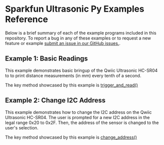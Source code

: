 # Sparkfun Ultrasonic Py Examples Reference
Below is a brief summary of each of the example programs included in this repository. To report a bug in any of these examples or to request a new feature or example [submit an issue in our GitHub issues.](https://github.com/sparkfun/qwiic_ultrasonic_py/issues). 

## Example 1: Basic Readings
This example demonstrates basic bringup of the Qwiic Ultrasonic HC-SR04 to to print distance measurements (in mm) every tenth of a second.

The key method showcased by this example is [trigger_and_read()](https://docs.sparkfun.com/qwiic_ultrasonic_py/classqwiic__ultrasonic_1_1_qwiic_ultrasonic.html#a3ab08f0d5ed5b2b1c34bcee954927e6b)

## Example 2: Change I2C Address
This example demonstrates how to change the I2C address on the Qwiic Ultrasonic HC-SR04. The user is prompted for a new I2C address in the legal range 0x20 to 0x2F. Then, the address of the sensor is changed to the user's selection. 

The key method showcased by this example is [change_address()](https://docs.sparkfun.com/qwiic_ultrasonic_py/classqwiic__ultrasonic_1_1_qwiic_ultrasonic.html#a027312bc157eb37aeff0529013a3dc4a)